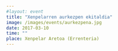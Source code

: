 ```yaml
---
#layout: event
title: "Xenpelarren aurkezpen ekitaldia"
image: /images/events/aurkezpena.jpg
date: 2017-03-10
time: ""
place: Xenpelar Aretoa (Errenteria)
---
```

